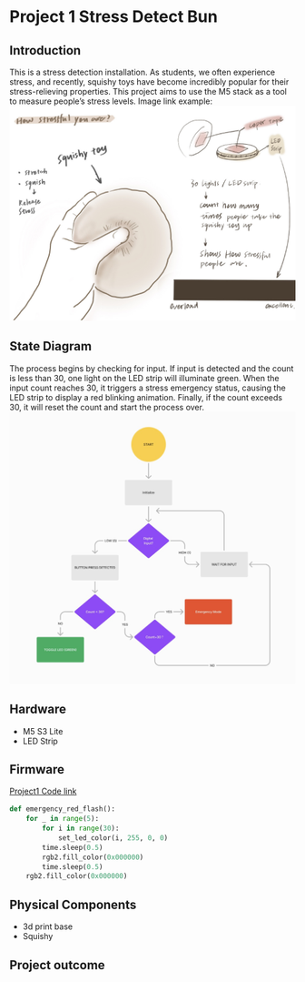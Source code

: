 # Project 1 Stress Detect Bun  
## Introduction
This is a stress detection installation. As students, we often experience stress, and recently, squishy toys have become incredibly popular for their stress-relieving properties. This project aims to use the M5 stack as a tool to measure people’s stress levels.
Image link example:
![idea](annotated-IMG_3492.JPG)

## State Diagram
The process begins by checking for input. If input is detected and the count is less than 30, one light on the LED strip will illuminate green. When the input count reaches 30, it triggers a stress emergency status, causing the LED strip to display a red blinking animation. Finally, if the count exceeds 30, it will reset the count and start the process over.
![flowchart](flowchart.JPG)

## Hardware
- M5 S3 Lite
- LED Strip

## Firmware

[Project1 Code link](stresscount.py)

```Python
def emergency_red_flash():
    for _ in range(5):  
        for i in range(30):
            set_led_color(i, 255, 0, 0)  
        time.sleep(0.5)  
        rgb2.fill_color(0x000000)  
        time.sleep(0.5)  
    rgb2.fill_color(0x000000)
```

## Physical Components
- 3d print base
- Squishy

## Project outcome
